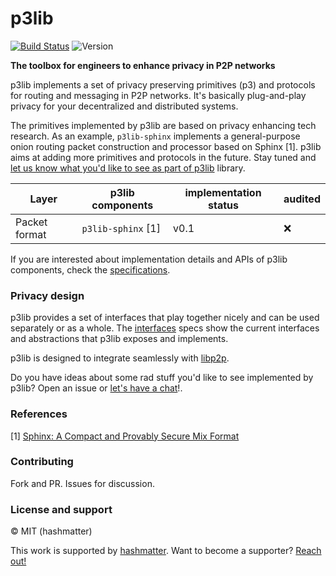 # p3lib

[![Build Status](https://travis-ci.org/hashmatter/p3lib.svg?branch=master?style=for-the-badge)](https://travis-ci.org/hashmatter/p3lib) ![Version](https://img.shields.io/badge/version-0.1-blue.svg?style=for-the-badge)

**The toolbox for engineers to enhance privacy in P2P networks**

p3lib implements a set of privacy preserving primitives (p3) and protocols for
routing and messaging in P2P networks. It's basically plug-and-play privacy for
your decentralized and distributed systems.

The primitives implemented by p3lib are based on privacy enhancing tech
research. As an example, `p3lib-sphinx` implements a general-purpose onion routing packet
construction and processor based on Sphinx [1]. p3lib aims at adding more primitives and
protocols in the future. Stay tuned and [let us know what you'd like to see as part of p3lib](https://github.com/hashmatter/p3lib/issues/18)
library.

| Layer | p3lib components | implementation status | audited |
| --- | --- | --- | --- |
| Packet format  | `p3lib-sphinx` [1]  | v0.1 | :x: | 

If you are interested about implementation details and APIs of p3lib components,
check the [specifications](./specs).

### Privacy design

p3lib provides a set of interfaces that play together nicely and can be used
separately or as a whole. The [interfaces](./specs/interfaces.md) specs show the
current interfaces and abstractions that p3lib exposes and implements.

p3lib is designed to integrate seamlessly with [libp2p](https://github.com/libp2p).

Do you have ideas about some rad stuff you'd like to see implemented by p3lib?
Open an issue or [let's have a chat](https://twitter.com/gpestana)!.

### References

[1] [Sphinx: A Compact and Provably Secure Mix Format](https://www.cypherpunks.ca/~iang/pubs/SphinxOR.pdf)

### Contributing

Fork and PR. Issues for discussion.

### License and support

© MIT (hashmatter)

This work is supported by [hashmatter](https://hashmatter.com). Want to become
a supporter? [Reach out!](mailto:mx@hashmatter.com?subject=[p3lib]%20Become%20a%20backer!)
